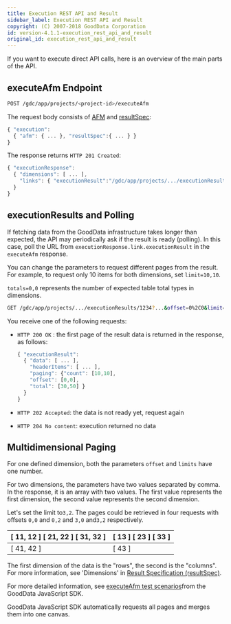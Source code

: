 ```yaml
---
title: Execution REST API and Result
sidebar_label: Execution REST API and Result
copyright: (C) 2007-2018 GoodData Corporation
id: version-4.1.1-execution_rest_api_and_result
original_id: execution_rest_api_and_result
---
```


If you want to execute direct API calls, here is an overview of the main parts of the API.

## executeAfm Endpoint

```bash
POST /gdc/app/projects/<project-id>/executeAfm
```

The request body consists of [AFM](50_custom__execution.md) and [resultSpec](result_spec.md):

```javascript
{ "execution":
  { "afm": { ... }, "resultSpec":{ ... } }
}
```

The response returns `HTTP 201 Created`:

```javascript
{ "executionResponse":
  { "dimensions": [ ... ],
    "links": { "executionResult":"/gdc/app/projects/.../executionResults/1234?...&offset=0%2C0&limit=1000%2C1000&dimensions=2&totals=0%2C0" }
  }
}
```

## executionResults and Polling

If fetching data from the GoodData infrastructure takes longer than expected, the API may periodically ask if the result is ready \(polling\). In this case, poll the URL from `executionResponse.link.executionResult` in the `executeAfm` response.

You can change the parameters to request different pages from the result. For example, to request only 10 items for both dimensions, set `limit=10,10`.

`totals=0,0` represents the number of expected table total types in dimensions.

```bash
GET /gdc/app/projects/.../executionResults/1234?...&offset=0%2C0&limit=10%2C10&dimensions=2&totals=0%2C0
```

You receive one of the following requests:

* `HTTP 200 OK`
  : the first page of the result data is returned in the response, as follows:

  ```javascript
  { "executionResult":
    { "data": [ ... ],
      "headerItems": [ ... ],
      "paging": {"count": [10,10],
      "offset": [0,0],
      "total": [30,50] }
    }
  }
  ```

* `HTTP 202 Accepted`: the data is not ready yet, request again
* `HTTP 204 No content`: execution returned no data

## Multidimensional Paging

For one defined dimension, both the parameters `offset` and `limits` have one number.

For two dimensions, the parameters have two values separated by comma. In the response, it is an array with two values. The first value represents the first dimension, the second value represents the second dimension.

Let's set the limit to`3,2`. The pages could be retrieved in four requests with offsets `0,0` and `0,2` and `3,0` and`3,2` respectively.

| \[ 11, 12 \] \[ 21, 22 \] \[ 31, 32 \] | \[ 13 \] \[ 23 \] \[ 33 \] |
| :--- | :--- |
| \[ 41, 42 \] | \[ 43 \] |

The first dimension of the data is the "rows", the second is the "columns". For more information, see 'Dimensions' in [Result Specification \(resultSpec\)](result_specification.md).

For more detailed information, see [executeAfm test scenarios](https://github.com/gooddata/gooddata-js/blob/master/test/execution/execute-afm.test.js#L228)from the GoodData JavaScript SDK.

GoodData JavaScript SDK automatically requests all pages and merges them into one canvas.
